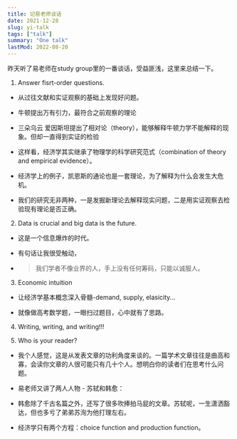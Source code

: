```yaml
---
title: 记易老师谈话
date: 2021-12-28
slug: yi-talk
tags: ["talk"]
summary: "One talk" 
lastMod: 2022-08-20
---
```

昨天听了易老师在study group里的一番谈话，受益匪浅，这里来总结一下。

1. Answer fisrt-order questions.

  + 从过往文献和实证观察的基础上发现好问题。

  + 牛顿提出万有引力，最符合之前观察的理论

  + 三朵乌云 爱因斯坦提出了相对论（theory），能够解释牛顿力学不能解释的现象。但却一直得到实证的检验

  + 这样看，经济学其实继承了物理学的科学研究范式（combination of theory and empirical evidence）。

  + 经济学上的例子，凯恩斯的通论也是一套理论，为了解释为什么会发生大危机。

  + 我们的研究无非两种，一是发掘新理论去解释现实问题，二是用实证观察去检验现有理论是否正确。

2. Data is crucial and big data is the future.

  + 这是一个信息爆炸的时代。

  + 有句话让我很受触动，

  + >我们学者不像业界的人，手上没有任何筹码，只能以诚服人。

3. Economic intuition

  + 让经济学基本概念深入骨髓-demand, supply, elasicity...

  + 就像做高考数学题，一眼扫过题目，心中就有了思路。

4. Writing, writing, and writing!!!

5. Who is your reader?

  + 我个人感觉，这是从发表文章的功利角度来谈的。一篇学术文章往往是曲高和寡，会读你文章的人很可能只有几十个人。想明白你的读者们在思考什么问题。

  + 易老师又讲了两人人物 - 苏轼和韩愈：

  + 韩愈除了千古名篇之外，还写了很多吹捧拍马屁的文章。苏轼呢，一生潇洒豁达，但也多亏了弟弟苏洵为他打理左右。

  + 经济学只有两个方程：choice function and production function。
